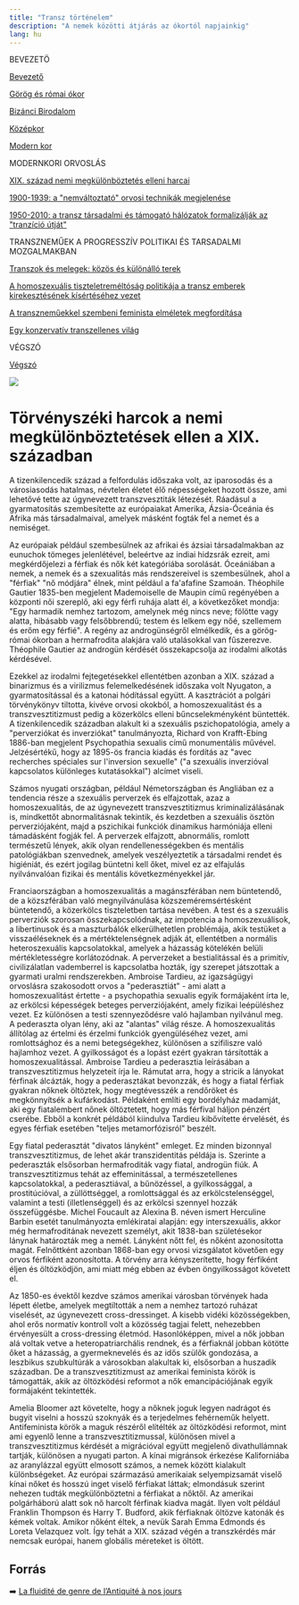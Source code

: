 ```yaml
---
title: "Transz történelem"
description: "A nemek közötti átjárás az ókortól napjainkig"
lang: hu
---
```


<div class="floating-columns">

<div class="floating-bar">


BEVEZETÖ

[Bevezető](/#/entry?id=transz-tortenelem)

[Görög és római ókor](/#/entry?id=transz-tortenelem-gorog-es-romai-okor)

[Bizánci Birodalom](/#/entry?id=transz-tortenelem-bizanci-birodalom)

[Középkor](/#/entry?id=transz-tortenelem-kozepkor)

[Modern kor](/#/entry?id=transz-tortenelem-modern-kor)

MODERNKORI ORVOSLÁS

[XIX. század nemi megkülönböztetés elleni harcai](/#/entry?id=transz-tortenelem-xix-szazad)

[1900-1939: a "nemváltoztató" orvosi technikák megjelenése](/#/entry?id=transz-tortenelem-nemvaltoztato-orvosi-technikak-megjelenese)

[1950-2010: a transz társadalmi és támogató hálózatok formalizálják az "tranzíció útját"](/#/entry?id=transz-tortenelem-xx-szazad)

TRANSZNEMŰEK A PROGRESSZÍV POLITIKAI ÉS TARSADALMI MOZGALMAKBAN

[Transzok és melegek: közös és különálló terek](/#/entry?id=transz-tortenelem-transzok-es-melegek)

[A homoszexuális tiszteletreméltóság politikája a transz emberek kirekesztésének kísértéséhez vezet](/#/entry?id=transz-tortenelem-meleg-tisztelet-transz-kirekesztes)

[A transzneműekkel szembeni feminista elméletek megfordítása](/#/entry?id=transz-tortenelem-feminista-elmeletek-megforditasa)

[Egy konzervatív transzellenes világ](/#/entry?id=transz-tortenelem-konzervativ-transzellenes-vilag)

VÉGSZÓ

[Végszó](/#/entry?id=transz-tortenelem-konkluzio)


</div>

<div class="wiki-content">

<div class="header-image"><img src="assets/images/undraw_moving.svg" /></div>

# Törvényszéki harcok a nemi megkülönböztetések ellen a XIX. században

A tizenkilencedik század a felfordulás időszaka volt, az iparosodás és a városiasodás hatalmas, névtelen életet élő népességeket hozott össze, ami lehetővé tette az úgynevezett transzvesztiták létezését. Ráadásul a gyarmatosítás szembesítette az európaiakat Amerika, Ázsia-Óceánia és Afrika más társadalmaival, amelyek másként fogták fel a nemet és a nemiséget.

Az európaiak például szembesülnek az afrikai és ázsiai társadalmakban az eunuchok tömeges jelenlétével, beleértve az indiai hidzsrák ezreit, ami megkérdőjelezi a férfiak és nők két kategóriába sorolását. Óceániában a nemek, a nemek és a szexualitás más rendszereivel is szembesülnek, ahol a "férfiak" "nő módjára" élnek, mint például a fa'afafine Szamoán. Théophile Gautier 1835-ben megjelent Mademoiselle de Maupin című regényében a központi női szereplő, aki egy férfi ruhája alatt él, a következőket mondja: "Egy harmadik nemhez tartozom, amelynek még nincs neve; fölötte vagy alatta, hibásabb vagy felsőbbrendű; testem és lelkem egy nőé, szellemem és erőm egy férfié". A regény az androgünségről elmélkedik, és a görög-római ókorban a hermafrodita alakjára való utalásokkal van fűszerezve. Théophile Gautier az androgün kérdését összekapcsolja az irodalmi alkotás kérdésével.

Ezekkel az irodalmi fejtegetésekkel ellentétben azonban a XIX. század a binarizmus és a virilizmus felemelkedésének időszaka volt Nyugaton, a gyarmatosítással és a katonai hódítással együtt. A kasztrációt a polgári törvénykönyv tiltotta, kivéve orvosi okokból, a homoszexualitást és a transzvesztitizmust pedig a közerkölcs elleni bűncselekményként büntették. A tizenkilencedik században alakult ki a szexuális pszichopatológia, amely a "perverziókat és inverziókat" tanulmányozta, Richard von Krafft-Ebing 1886-ban megjelent Psychopathia sexualis című monumentális művével. Jelzésértékű, hogy az 1895-ös francia kiadás és fordítás az "avec recherches spéciales sur l'inversion sexuelle" ("a szexuális inverzióval kapcsolatos különleges kutatásokkal") alcímet viseli.

Számos nyugati országban, például Németországban és Angliában ez a tendencia része a szexuális perverzek és elfajzottak, azaz a homoszexualitás, de az úgynevezett transzvesztitizmus kriminalizálásának is, mindkettőt abnormalitásnak tekintik, és kezdetben a szexuális ösztön perverziójaként, majd a pszichikai funkciók dinamikus harmóniája elleni támadásként fogják fel. A perverzek elfajzott, abnormális, romlott természetű lények, akik olyan rendellenességekben és mentális patológiákban szenvednek, amelyek veszélyeztetik a társadalmi rendet és higiéniát, és ezért jogilag büntetni kell őket, mivel ez az elfajulás nyilvánvalóan fizikai és mentális következményekkel jár.

Franciaországban a homoszexualitás a magánszférában nem büntetendő, de a közszférában való megnyilvánulása közszeméremsértésként büntetendő, a közerkölcs tiszteletben tartása nevében. A test és a szexuális perverziók szorosan összekapcsolódnak, az impotencia a homoszexuálisok, a libertinusok és a maszturbálók elkerülhetetlen problémája, akik testüket a visszaéléseknek és a mértéktelenségnek adják át, ellentétben a normális heteroszexuális kapcsolatokkal, amelyek a házasság kötelékén belüli mértékletességre korlátozódnak. A perverzeket a bestialitással és a primitív, civilizálatlan vademberrel is kapcsolatba hozták, így szerepet játszottak a gyarmati uralmi rendszerekben. Ambroise Tardieu, az igazságügyi orvoslásra szakosodott orvos a "pederasztiát" - ami alatt a homoszexualitást értette - a psychopathia sexualis egyik formájaként írta le, az erkölcsi képességek beteges perverziójaként, amely fizikai leépüléshez vezet. Ez különösen a testi szennyeződésre való hajlamban nyilvánul meg. A pederaszta olyan lény, aki az "alantas" világ része. A homoszexualitás állítólag az értelmi és érzelmi funkciók gyengüléséhez vezet, ami romlottsághoz és a nemi betegségekhez, különösen a szifiliszre való hajlamhoz vezet. A gyilkosságot és a lopást ezért gyakran társították a homoszexualitással. Ambroise Tardieu a pederasztia leírásában a transzvesztitizmus helyzeteit írja le. Rámutat arra, hogy a stricik a lányokat férfinak álcázták, hogy a pederasztákat bevonzzák, és hogy a fiatal férfiak gyakran nőknek öltöztek, hogy megtévesszék a rendőröket és megkönnyítsék a kufárkodást. Példaként említi egy bordélyház madamját, aki egy fiatalembert nőnek öltöztetett, hogy más férfival háljon pénzért cserébe. Ebből a konkrét példából kiindulva Tardieu kibővítette érvelését, és egyes férfiak esetében "teljes metamorfózisról" beszélt.


Egy fiatal pederasztát "divatos lányként" emleget. Ez minden bizonnyal transzvesztitizmus, de lehet akár transzidentitás példája is. Szerinte a pederaszták elsősorban hermafroditák vagy fiatal, androgün fiúk. A transzvesztitizmus tehát az effeminitással, a természetellenes kapcsolatokkal, a pederasztiával, a bűnözéssel, a gyilkossággal, a prostitúcióval, a züllöttséggel, a romlottsággal és az erkölcstelenséggel, valamint a testi (illetlenséggel) és az erkölcsi szennyel hozzák összefüggésbe. Michel Foucault az Alexina B. néven ismert Herculine Barbin esetét tanulmányozta emlékiratai alapján: egy interszexuális, akkor még hermafroditának nevezett személyt, akit 1838-ban születésekor lánynak határozták meg a nemét. Lányként nőtt fel, és nőként azonosította magát. Felnőttként azonban 1868-ban egy orvosi vizsgálatot követően egy orvos férfiként azonosította. A törvény arra kényszerítette, hogy férfiként éljen és öltözködjön, ami miatt még ebben az évben öngyilkosságot követett el.

Az 1850-es évektől kezdve számos amerikai városban törvények hada lépett életbe, amelyek megtiltották a nem a nemhez tartozó ruházat viselését, az úgynevezett cross-dressinget. A kisebb vidéki közösségekben, ahol erős normatív kontroll volt a közösség tagjai felett, nehezebben érvényesült a cross-dressing életmód. Hasonlóképpen, mivel a nők jobban alá voltak vetve a heteropatriarchális rendnek, és a férfiaknál jobban kötötte őket a házasság, a gyermeknevelés és az idős szülők gondozása, a leszbikus szubkultúrák a városokban alakultak ki, elsősorban a huszadik században. De a transzvesztitizmust az amerikai feminista körök is támogatták, akik az öltözködési reformot a nők emancipációjának egyik formájaként tekintették.

Amelia Bloomer azt követelte, hogy a nőknek joguk legyen nadrágot és bugyit viselni a hosszú szoknyák és a terjedelmes fehérneműk helyett. Antifeminista körök a maguk részéről elítélték az öltözködési reformot, mint ami egyenlő lenne a transzvesztitizmussal, különösen mivel a transzvesztitizmus kérdését a migrációval együtt megjelenő divathullámnak tartják, különösen a nyugati parton. A kínai migránsok érkezése Kaliforniába az aranylázzal együtt elmosott számos, a nemek között kialakult különbségeket. Az európai származású amerikaiak selyempizsamát viselő kínai nőket és hosszú inget viselő férfiakat láttak; elmondásuk szerint nehezen tudták megkülönböztetni a férfiakat a nőktől. Az amerikai polgárháború alatt sok nő harcolt férfinak kiadva magát. Ilyen volt például Franklin Thompson és Harry T. Budford, akik férfiaknak öltözve katonák és kémek voltak. Amikor nőként éltek, a nevük Sarah Emma Edmonds és Loreta Velazquez volt. Így tehát a XIX. század végén a transzkérdés már nemcsak európai, hanem globális méreteket is öltött. 



## Forrás

➡️ [La fluidité de genre de l’Antiquité à nos jours](https://institutlaboetie.fr/wp-content/uploads/2023/06/NOTE-ILB-LGBT-1.pdf)

</div>